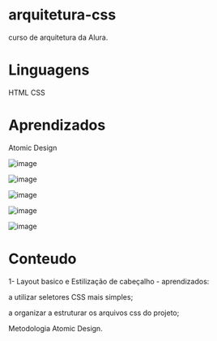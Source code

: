 # arquitetura-css
curso de arquitetura da Alura. 

# Linguagens

HTML
CSS

# Aprendizados

Atomic Design

![image](https://user-images.githubusercontent.com/104031152/223121785-ec98c821-9a06-4381-aded-a2667155e8c1.png)

![image](https://user-images.githubusercontent.com/104031152/223124053-e2c79137-ae3b-4fbb-91a8-09eaeb8f8332.png)

![image](https://user-images.githubusercontent.com/104031152/223124294-a43968bc-d18d-4b89-8dbc-2ed1ba5e2c06.png)

![image](https://user-images.githubusercontent.com/104031152/223124504-68b8247f-9923-4d33-8a7a-51fdd31a2d8f.png)

![image](https://user-images.githubusercontent.com/104031152/223124720-c87ab330-261c-41c3-95e4-28824e81abea.png)

# Conteudo

1- Layout basico e Estilização de cabeçalho - aprendizados:

a utilizar seletores CSS mais simples;

a organizar a estruturar os arquivos css do projeto;

Metodologia Atomic Design.





